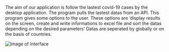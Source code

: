 The aim of our application is follow the lastest covid-19 cases by the desktop application. The program pulls the lastest datas from an API. This program gives some options to the user. These options are ‘display results on the screen, create and write informations to excel file and sort the datas depending on the desired parameters’ Datas are seperated by globally or on the basis of countries.

![Image of Interface](https://i.hizliresim.com/1rP8F5.png)

